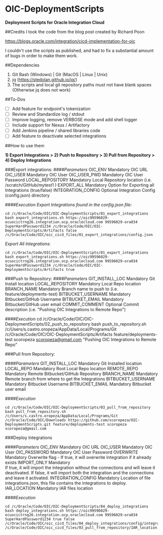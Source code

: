 # OIC-DeploymentScripts
**Deployment Scripts for Oracle Integration Cloud**

##Credits
I took the code from the blog post created by Richard Poon

https://blogs.oracle.com/integration/cicd-implementation-for-oic

I couldn't use the scripts as published, and had to fix a substantial amount of bugs in order to make them work.

##Dependencies
1. Git Bash (Windows) | Git (MacOS | Linux | Unix)
1. jq (https://stedolan.github.io/jq/)
1. The scripts and local git repository paths must not have blank spaces (Otherwise jq does not work)

##To-Dos
- [ ]  Add feature for endpoint's tokenization
- [ ]  Review and Standardize log / stdout
- [ ]  Improve logging, remove VERBOSE mode and add shell logger
- [ ]  Include support for Nexus / Artifactory
- [ ]  Add Jenkins pipeline / shared libraries code
- [ ]  Add feature to deactivate selected integrations

##How to use them

**1) Export Integrations > 2) Push to Repository > 3) Pull from Repository > 4) Deploy Integrations**

###Export integrations:
####_Parameters_
OIC_ENV                Mandatory OIC URL
OIC_USER               Mandatory OIC User
OIC_USER_PWD           Mandatory OIC User Password
LOCAL_REPOSITORY       Mandatory Local Repository location (i.e. /scratch/GitHub/mytest1 )
EXPORT_ALL             Mandatory Option for Exporting all Integrations (true/false)
INTEGRATION_CONFIG     Optional Integration Config (config.json) directory

####_Execution_
_Export Integrations found in the config.json file:_
```
cd /c/Oracle/Code/OIC/OIC-DeploymentScripts/01_export_integrations
bash export_integrations.sh https://oic99596029-ocuocictrng26.integration.ocp.oraclecloud.com 99596029-ora034 SuperHardPassword1234 /c/Oracle/Code/OIC/OIC-DeploymentScripts/Artifacts false /c/Oracle/Code/OIC/oic_cicd_files/01_export_integrations/config.json
```

_Export All Integrations:_
```
cd /c/Oracle/Code/OIC/OIC-DeploymentScripts/01_export_integrations
bash export_integrations.sh https://oic99596029-ocuocictrng26.integration.ocp.oraclecloud.com 99596029-ora034 SuperHardPassword1234 /c/Oracle/Code/OIC/OIC-DeploymentScripts/Artifacts true
```

###Push to Repository:
####_Parameters_
GIT_INSTALL_LOC        Mandatory Git Install location
LOCAL_REPOSITORY       Mandatory Local Repo location
BRANCH_NAME            Mandatory Branch name to push to (i.e. feature/deployments-test)
BITBUCKET_USERNAME     Mandatory Bitbucket/GitHub Username
BITBUCKET_EMAIL        Mandatory Bitbucket/GitHub user email
COMMIT_COMMENT         Optional Commit description (i.e. "Pushing OIC Integrations to Remote Repo")

####_Execution_
cd /c/Oracle/Code/OIC/OIC-DeploymentScripts/02_push_to_repository
bash push_to_repository.sh /c/Users/s.castro.oropeza/AppData/Local/Programs/Git /c/Oracle/Code/OIC/OIC-DeploymentScripts/Artifacts feature/deployments-test scoropeza scoropeza@gmail.com "Pushing OIC Integrations to Remote Repo"

###Pull from Repository:

####_Parameters_
GIT_INSTALL_LOC        Mandatory Git Installed location
LOCAL_REPO             Mandatory Root Local Repo location
REMOTE_REPO            Mandatory Remote Bitbucket/GitHub Repository
BRANCH_NAME            Mandatory Remote branch from where to get the Integrations
BITBUCKET_USERNAME     Mandatory Bitbucket Username
BITBUCKET_EMAIL        Mandatory Bitbucket user email

####_Execution_
```
cd /c/Oracle/Code/OIC/OIC-DeploymentScripts/03_pull_from_repository
bash pull_from_repository.sh /c/Users/s.castro.oropeza/AppData/Local/Programs/Git /c/Oracle/Code/OIC/Downloads https://github.com/scoropeza/OIC-DeploymentScripts.git feature/deployments-test scoropeza scoropeza@gmail.com
```

###Deploy Integrations

####_Parameters_
OIC_ENV                 Mandatory OIC URL
OIC_USER                Mandatory OIC User
OIC_PASSWORD            Mandatory OIC User Password
OVERWRITE               Mandatory  Overwrite flag - If true, it will overwrite Integration if it already exists
IMPORT_ONLY				Mandatory  
                        If true, it will import the integration without the connections and will leave it deactivated. 
                        If false, it will import both the integration and the connections and leave it activated.
INTEGRATION_CONFIG		Mandatory Location of file integrations.json, this file contains the integrations to deploy.
IAR_LOCATION            Mandatory IAR files location

####_Execution_
```
cd /c/Oracle/Code/OIC/OIC-DeploymentScripts/04_deploy_integrations
bash deploy_integrations.sh https://oic99596029-ocuocictrng26.integration.ocp.oraclecloud.com 99596029-ora034 SuperHardPassword1234 true false /c/Oracle/Code/OIC/oic_cicd_files/04_deploy_integrations/config/integrations.json /c/Oracle/Code/OIC/oic_cicd_files/03_pull_from_repository/IAR_location
```


